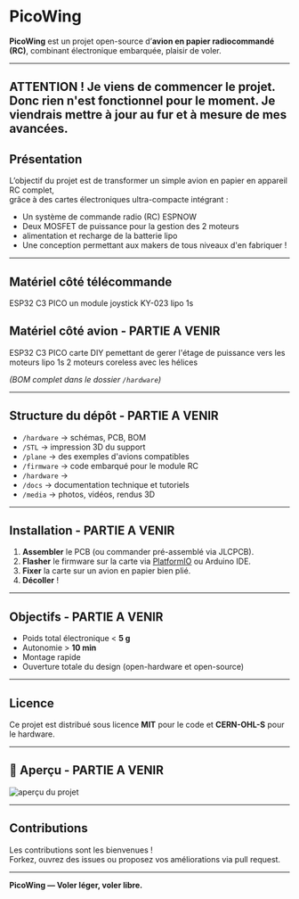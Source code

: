 # PicoWing

**PicoWing** est un projet open-source d’**avion en papier radiocommandé (RC)**, combinant électronique embarquée, plaisir de voler.  

---
ATTENTION ! Je viens de commencer le projet. Donc rien n'est fonctionnel pour le moment. Je viendrais mettre à jour au fur et à mesure de mes avancées. 
---

## Présentation

L’objectif du projet est de transformer un simple avion en papier en appareil RC complet,  
grâce à des cartes électroniques ultra-compacte intégrant :

- Un système de commande radio (RC) ESPNOW
- Deux MOSFET de puissance pour la gestion des 2 moteurs
- alimentation et recharge de la batterie lipo
- Une conception permettant aux makers de tous niveaux d'en fabriquer !

---
## Matériel côté télécommande
ESP32 C3 PICO
un module joystick KY-023
lipo 1s

## Matériel côté avion - PARTIE A  VENIR
ESP32 C3 PICO
carte DIY pemettant de gerer l'étage de puissance vers les moteurs
lipo 1s
2 moteurs coreless avec les hélices

*(BOM complet dans le dossier `/hardware`)*

---

## Structure du dépôt  - PARTIE A  VENIR

- `/hardware` → schémas, PCB, BOM
- `/STL` → impression 3D du support
- `/plane` → des exemples d'avions compatibles
- `/firmware` → code embarqué pour le module RC
- `/hardware` → 
- `/docs` → documentation technique et tutoriels
- `/media` → photos, vidéos, rendus 3D

---

## Installation  - PARTIE A  VENIR

1. **Assembler** le PCB (ou commander pré-assemblé via JLCPCB).
2. **Flasher** le firmware sur la carte via [PlatformIO](https://platformio.org/) ou Arduino IDE.
3. **Fixer** la carte sur un avion en papier bien plié.
4. **Décoller** !

---

## Objectifs  - PARTIE A  VENIR

- Poids total électronique < **5 g**
- Autonomie > **10 min**
- Montage rapide
- Ouverture totale du design (open-hardware et open-source)

---

## Licence

Ce projet est distribué sous licence **MIT** pour le code et **CERN-OHL-S** pour le hardware.

---

## 📸 Aperçu  - PARTIE A  VENIR



![aperçu du projet](media/preview.jpg)

---

## Contributions

Les contributions sont les bienvenues !  
Forkez, ouvrez des issues ou proposez vos améliorations via pull request.

---

**PicoWing — Voler léger, voler libre.**
